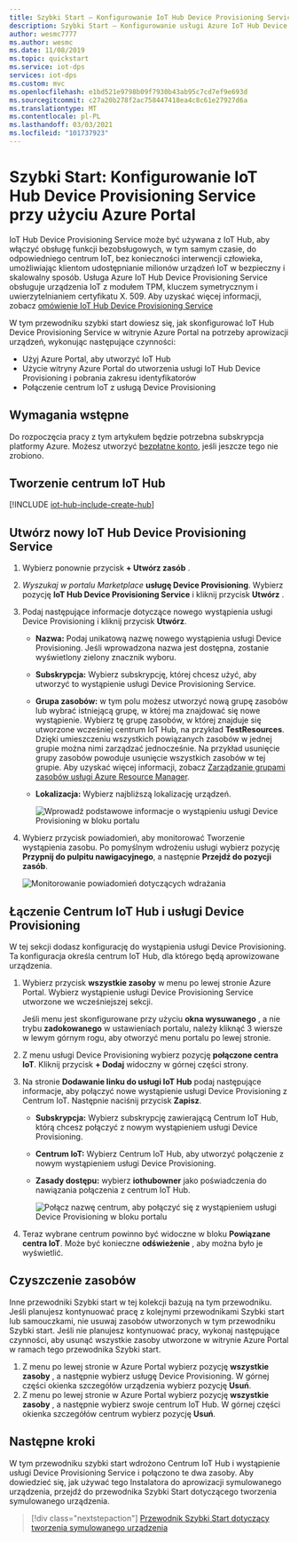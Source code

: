 ```yaml
---
title: Szybki Start — Konfigurowanie IoT Hub Device Provisioning Service w Azure Portal
description: Szybki Start — Konfigurowanie usługi Azure IoT Hub Device Provisioning Service (DPS) w Azure Portal
author: wesmc7777
ms.author: wesmc
ms.date: 11/08/2019
ms.topic: quickstart
ms.service: iot-dps
services: iot-dps
ms.custom: mvc
ms.openlocfilehash: e1bd521e9798b09f7930b43ab95c7cd7ef9e693d
ms.sourcegitcommit: c27a20b278f2ac758447418ea4c8c61e27927d6a
ms.translationtype: MT
ms.contentlocale: pl-PL
ms.lasthandoff: 03/03/2021
ms.locfileid: "101737923"
---
```

# <a name="quickstart-set-up-the-iot-hub-device-provisioning-service-with-the-azure-portal"></a>Szybki Start: Konfigurowanie IoT Hub Device Provisioning Service przy użyciu Azure Portal

IoT Hub Device Provisioning Service może być używana z IoT Hub, aby włączyć obsługę funkcji bezobsługowych, w tym samym czasie, do odpowiedniego centrum IoT, bez konieczności interwencji człowieka, umożliwiając klientom udostępnianie milionów urządzeń IoT w bezpieczny i skalowalny sposób. Usługa Azure IoT Hub Device Provisioning Service obsługuje urządzenia IoT z modułem TPM, kluczem symetrycznym i uwierzytelnianiem certyfikatu X. 509. Aby uzyskać więcej informacji, zobacz [omówienie IoT Hub Device Provisioning Service](./about-iot-dps.md)

W tym przewodniku szybki start dowiesz się, jak skonfigurować IoT Hub Device Provisioning Service w witrynie Azure Portal na potrzeby aprowizacji urządzeń, wykonując następujące czynności:

* Użyj Azure Portal, aby utworzyć IoT Hub
* Użycie witryny Azure Portal do utworzenia usługi IoT Hub Device Provisioning i pobrania zakresu identyfikatorów
* Połączenie centrum IoT z usługą Device Provisioning

## <a name="prerequisites"></a>Wymagania wstępne

Do rozpoczęcia pracy z tym artykułem będzie potrzebna subskrypcja platformy Azure. Możesz utworzyć [bezpłatne konto](https://azure.microsoft.com/free/?WT.mc_id=A261C142F), jeśli jeszcze tego nie zrobiono.


## <a name="create-an-iot-hub"></a>Tworzenie centrum IoT Hub

[!INCLUDE [iot-hub-include-create-hub](../../includes/iot-hub-include-create-hub.md)]


## <a name="create-a-new-iot-hub-device-provisioning-service"></a>Utwórz nowy IoT Hub Device Provisioning Service

1. Wybierz ponownie przycisk **+ Utwórz zasób** .

2. *Wyszukaj w portalu Marketplace* **usługę Device Provisioning**. Wybierz pozycję **IoT Hub Device Provisioning Service** i kliknij przycisk **Utwórz** . 

3. Podaj następujące informacje dotyczące nowego wystąpienia usługi Device Provisioning i kliknij przycisk **Utwórz**.

    * **Nazwa:** Podaj unikatową nazwę nowego wystąpienia usługi Device Provisioning. Jeśli wprowadzona nazwa jest dostępna, zostanie wyświetlony zielony znacznik wyboru.
    * **Subskrypcja:** Wybierz subskrypcję, której chcesz użyć, aby utworzyć to wystąpienie usługi Device Provisioning Service.
    * **Grupa zasobów:** w tym polu możesz utworzyć nową grupę zasobów lub wybrać istniejącą grupę, w której ma znajdować się nowe wystąpienie. Wybierz tę grupę zasobów, w której znajduje się utworzone wcześniej centrum IoT Hub, na przykład **TestResources**. Dzięki umieszczeniu wszystkich powiązanych zasobów w jednej grupie można nimi zarządzać jednocześnie. Na przykład usunięcie grupy zasobów powoduje usunięcie wszystkich zasobów w tej grupie. Aby uzyskać więcej informacji, zobacz [Zarządzanie grupami zasobów usługi Azure Resource Manager](../azure-resource-manager/management/manage-resource-groups-portal.md).
    * **Lokalizacja:** Wybierz najbliższą lokalizację urządzeń.

      ![Wprowadź podstawowe informacje o wystąpieniu usługi Device Provisioning w bloku portalu](./media/quick-setup-auto-provision/create-iot-dps-portal.png)  

4. Wybierz przycisk powiadomień, aby monitorować Tworzenie wystąpienia zasobu. Po pomyślnym wdrożeniu usługi wybierz pozycję **Przypnij do pulpitu nawigacyjnego**, a następnie **Przejdź do pozycji zasób**.

    ![Monitorowanie powiadomień dotyczących wdrażania](./media/quick-setup-auto-provision/pin-to-dashboard.png)

## <a name="link-the-iot-hub-and-your-device-provisioning-service"></a>Łączenie Centrum IoT Hub i usługi Device Provisioning

W tej sekcji dodasz konfigurację do wystąpienia usługi Device Provisioning. Ta konfiguracja określa centrum IoT Hub, dla którego będą aprowizowane urządzenia.

1. Wybierz przycisk **wszystkie zasoby** w menu po lewej stronie Azure Portal. Wybierz wystąpienie usługi Device Provisioning Service utworzone we wcześniejszej sekcji. 

    Jeśli menu jest skonfigurowane przy użyciu **okna wysuwanego** , a nie trybu **zadokowanego** w ustawieniach portalu, należy kliknąć 3 wiersze w lewym górnym rogu, aby otworzyć menu portalu po lewej stronie.  

2. Z menu usługi Device Provisioning wybierz pozycję **połączone centra IoT**. Kliknij przycisk **+ Dodaj** widoczny w górnej części strony. 

3. Na stronie **Dodawanie linku do usługi IoT Hub** podaj następujące informacje, aby połączyć nowe wystąpienie usługi Device Provisioning z Centrum IoT. Następnie naciśnij przycisk **Zapisz**. 

    * **Subskrypcja:** Wybierz subskrypcję zawierającą Centrum IoT Hub, którą chcesz połączyć z nowym wystąpieniem usługi Device Provisioning.
    * **Centrum IoT:** Wybierz Centrum IoT Hub, aby utworzyć połączenie z nowym wystąpieniem usługi Device Provisioning.
    * **Zasady dostępu:** wybierz **iothubowner** jako poświadczenia do nawiązania połączenia z centrum IoT Hub.  

      ![Połącz nazwę centrum, aby połączyć się z wystąpieniem usługi Device Provisioning w bloku portalu](./media/quick-setup-auto-provision/link-iot-hub-to-dps-portal.png)  

3. Teraz wybrane centrum powinno być widoczne w bloku **Powiązane centra IoT**. Może być konieczne **odświeżenie** , aby można było je wyświetlić.


## <a name="clean-up-resources"></a>Czyszczenie zasobów

Inne przewodniki Szybki start w tej kolekcji bazują na tym przewodniku. Jeśli planujesz kontynuować pracę z kolejnymi przewodnikami Szybki start lub samouczkami, nie usuwaj zasobów utworzonych w tym przewodniku Szybki start. Jeśli nie planujesz kontynuować pracy, wykonaj następujące czynności, aby usunąć wszystkie zasoby utworzone w witrynie Azure Portal w ramach tego przewodnika Szybki start.

1. Z menu po lewej stronie w Azure Portal wybierz pozycję **wszystkie zasoby** , a następnie wybierz usługę Device Provisioning. W górnej części okienka szczegółów urządzenia wybierz pozycję **Usuń**.  
2. Z menu po lewej stronie w Azure Portal wybierz pozycję **wszystkie zasoby** , a następnie wybierz swoje centrum IoT Hub. W górnej części okienka szczegółów centrum wybierz pozycję **Usuń**.  

## <a name="next-steps"></a>Następne kroki

W tym przewodniku szybki start wdrożono Centrum IoT Hub i wystąpienie usługi Device Provisioning Service i połączono te dwa zasoby. Aby dowiedzieć się, jak używać tego Instalatora do aprowizacji symulowanego urządzenia, przejdź do przewodnika Szybki Start dotyczącego tworzenia symulowanego urządzenia.

> [!div class="nextstepaction"]
> [Przewodnik Szybki Start dotyczący tworzenia symulowanego urządzenia](./quick-create-simulated-device-symm-key.md)
